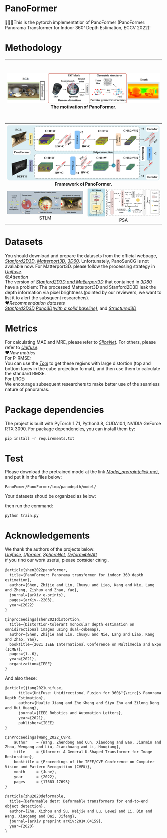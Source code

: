 # PanoFormer
:triangular_flag_on_post::triangular_flag_on_post::triangular_flag_on_post:This is the pytorch implementation of PanoFormer (PanoFormer: Panorama Transformer for Indoor 360° Depth Estimation, ECCV 2022)!  
# Methodology
<table>
	<tr><th colspan="2" width="1200" height="200"><center><img src="/img/concept.png">The motivation of PanoFormer.</center></th></tr>
	<tr><th colspan="2" width="1000" height="200"><center><img src="/img/PanoFormer.png">Framework of PanoFormer.</center></th></tr>
    <tr>
        <td ><center><img src="/img/stlm.png" >STLM</center></td>
        <td ><center><img src="/img/psa.png">PSA</center></td>
    </tr>
</table>



# Datasets
You should download and prepare the datasets from the official webpage, *[Stanford2D3D](http://buildingparser.stanford.edu/dataset.html#Download)*, *[Matterport3D](https://niessner.github.io/Matterport/)*, *[3D60](https://vcl3d.github.io/3D60/)*. Unfortunately, PanoSunCG is not avaliable now. For Matterport3D. please follow the processing strategy in *[Unifuse](https://github.com/alibaba/UniFuse-Unidirectional-Fusion/blob/main/UniFuse/Matterport3D/README.md)*.  
:disappointed_relieved:*Attention*  
The version of *[Stanford2D3D and Matterport3D](https://zenodo.org/record/3492155#.YteQ1flBxPZ)* that contained in *[3D60](https://vcl3d.github.io/3D60/)* have a problem: The processed Matterport3D and Stanford2D3D leak the depth information via pixel brightness (pointed by our reviewers, we want to list it to alert the subsquent researchers).  
:heart:*Recommendation datasets*  
*[Stanford2D3D](http://buildingparser.stanford.edu/dataset.html#Download)*,*[Pano3D(with a solid baseline)](https://vcl3d.github.io/Pano3D/download/)*, and *[Structured3D](https://structured3d-dataset.org/)*  
# Metrics  
For calculating MAE and MRE, please refer to *[SliceNet](https://github.com/crs4/SliceNet/blob/main/misc/eval.py)*. For others, please refer to *[Unifuse](https://github.com/alibaba/UniFuse-Unidirectional-Fusion/blob/main/UniFuse/metrics.py)*.  
:heart:*New metrics*  
For P-RMSE:  
You can use the *[Tool](https://github.com/timy90022/Perspective-and-Equirectangular)* to get these regions with large distortion (top and bottom faces in the cube projection format), 
and then use them to calculate the standard RMSE.   
For LRCE:        
We encourage subsequent researchers to make better use of the seamless nature of panoramas.
# Package dependencies
The project is built with PyTorch 1.7.1, Python3.8, CUDA10.1, NVIDIA GeForce RTX 3090. For package dependencies, you can install them by:
```
pip install -r requirements.txt
```
# Test
Please download the pretrained model at the link *[Model_pretrain(click me)](https://drive.google.com/drive/folders/1X65MTxpDpYGEpihg_MzKoDjZk0gscv3H?usp=sharing)*, and put it in the files below:
```
PanoFomer/PanoFormer/tmp/panodepth/model/
```
Your datasets shoud be organized as below:

then run the command:
```
python train.py
```
# Acknowledgements
We thank the authors of the projects below:  
*[Unifuse](https://github.com/alibaba/UniFuse-Unidirectional-Fusion)*, *[Uformer](https://github.com/ZhendongWang6/Uformer)*, *[SphereNet](https://github.com/mty1203/spherenet)*, *[DeformableAtt](https://github.com/ZhuWenjie98/DL-project/blob/main/models/deformable_attn.py)*  
If you find our work useful, please consider citing： 
```
@article{shen2022panoformer,
  title={PanoFormer: Panorama transformer for indoor 360 depth estimation},
  author={Shen, Zhijie and Lin, Chunyu and Liao, Kang and Nie, Lang and Zheng, Zishuo and Zhao, Yao},
  journal={arXiv e-prints},
  pages={arXiv--2203},
  year={2022}
}
```
```
@inproceedings{shen2021distortion,
  title={Distortion-tolerant monocular depth estimation on omnidirectional images using dual-cubemap},
  author={Shen, Zhijie and Lin, Chunyu and Nie, Lang and Liao, Kang and Zhao, Yao},
  booktitle={2021 IEEE International Conference on Multimedia and Expo (ICME)},
  pages={1--6},
  year={2021},
  organization={IEEE}
}
```
And also these:  
```
@article{jiang2021unifuse,
      title={UniFuse: Unidirectional Fusion for 360$^{\circ}$ Panorama Depth Estimation}, 
      author={Hualie Jiang and Zhe Sheng and Siyu Zhu and Zilong Dong and Rui Huang},
	  journal={IEEE Robotics and Automation Letters},
	  year={2021},
	  publisher={IEEE}
}
```
```
@InProceedings{Wang_2022_CVPR,
    author    = {Wang, Zhendong and Cun, Xiaodong and Bao, Jianmin and Zhou, Wengang and Liu, Jianzhuang and Li, Houqiang},
    title     = {Uformer: A General U-Shaped Transformer for Image Restoration},
    booktitle = {Proceedings of the IEEE/CVF Conference on Computer Vision and Pattern Recognition (CVPR)},
    month     = {June},
    year      = {2022},
    pages     = {17683-17693}
}
```
```
@article{zhu2020deformable,
  title={Deformable detr: Deformable transformers for end-to-end object detection},
  author={Zhu, Xizhou and Su, Weijie and Lu, Lewei and Li, Bin and Wang, Xiaogang and Dai, Jifeng},
  journal={arXiv preprint arXiv:2010.04159},
  year={2020}
}
```
